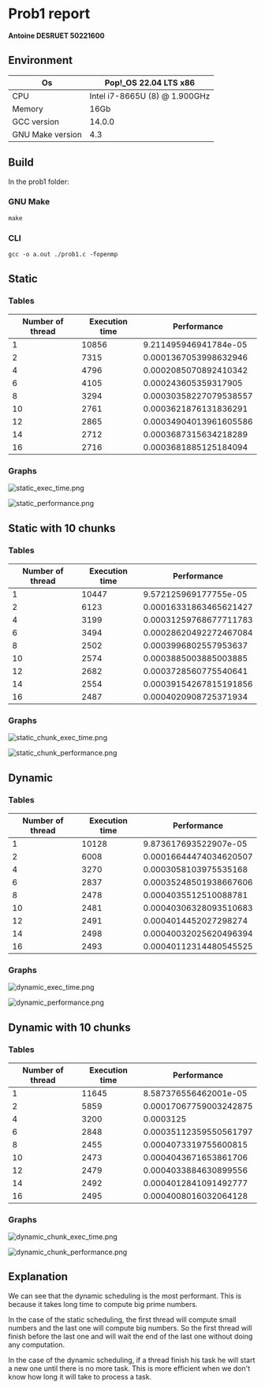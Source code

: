 # Prob1 report

**Antoine DESRUET 50221600**

## Environment

| Os               | Pop!_OS 22.04 LTS x86         |
|------------------|-------------------------------|
| CPU              | Intel i7-8665U (8) @ 1.900GHz |
| Memory           | 16Gb                          |
| GCC version      | 14.0.0                        |
| GNU Make version | 4.3                           | 

## Build

In the prob1 folder:

### GNU Make

```shell
make
```

### CLI

```shell
gcc -o a.out ./prob1.c -fopenmp
```

## Static

### Tables

| Number of thread | Execution time | Performance            |
|------------------|----------------|------------------------|
| 1                | 10856          | 9.211495946941784e-05  |
| 2                | 7315           | 0.0001367053998632946  |
| 4                | 4796           | 0.0002085070892410342  |
| 6                | 4105           | 0.000243605359317905   |
| 8                | 3294           | 0.00030358227079538557 |
| 10               | 2761           | 0.0003621876131836291  |
| 12               | 2865           | 0.00034904013961605586 |
| 14               | 2712           | 0.0003687315634218289  |
| 16               | 2716           | 0.0003681885125184094  |

### Graphs

![static_exec_time.png](benchmark/results/static_exec_time.png)

![static_performance.png](benchmark/results/static_performance.png)

## Static with 10 chunks

### Tables

| Number of thread | Execution time | Performance            |
|------------------|----------------|------------------------|
| 1                | 10447          | 9.572125969177755e-05  |
| 2                | 6123           | 0.00016331863465621427 |
| 4                | 3199           | 0.00031259768677711783 |
| 6                | 3494           | 0.00028620492272467084 |
| 8                | 2502           | 0.0003996802557953637  |
| 10               | 2574           | 0.0003885003885003885  |
| 12               | 2682           | 0.0003728560775540641  |
| 14               | 2554           | 0.00039154267815191856 |
| 16               | 2487           | 0.0004020908725371934  |

### Graphs

![static_chunk_exec_time.png](benchmark/results/static_chunk_exec_time.png)

![static_chunk_performance.png](benchmark/results/static_chunk_performance.png)

## Dynamic

### Tables

| Number of thread | Execution time | Performance            |
|------------------|----------------|------------------------|
| 1                | 10128          | 9.873617693522907e-05  |
| 2                | 6008           | 0.00016644474034620507 |
| 4                | 3270           | 0.0003058103975535168  |
| 6                | 2837           | 0.00035248501938667606 |
| 8                | 2478           | 0.0004035512510088781  |
| 10               | 2481           | 0.00040306328093510683 |
| 12               | 2491           | 0.0004014452027298274  |
| 14               | 2498           | 0.00040032025620496394 |
| 16               | 2493           | 0.00040112314480545525 |

### Graphs

![dynamic_exec_time.png](benchmark/results/dynamic_exec_time.png)

![dynamic_performance.png](benchmark/results/dynamic_performance.png)

## Dynamic with 10 chunks

### Tables

| Number of thread | Execution time | Performance            |
|------------------|----------------|------------------------|
| 1                | 11645          | 8.587376556462001e-05  |
| 2                | 5859           | 0.00017067759003242875 |
| 4                | 3200           | 0.0003125              |
| 6                | 2848           | 0.00035112359550561797 |
| 8                | 2455           | 0.0004073319755600815  |
| 10               | 2473           | 0.0004043671653861706  |
| 12               | 2479           | 0.0004033884630899556  |
| 14               | 2492           | 0.0004012841091492777  |
| 16               | 2495           | 0.0004008016032064128  |

### Graphs

![dynamic_chunk_exec_time.png](benchmark/results/dynamic_chunk_exec_time.png)

![dynamic_chunk_performance.png](benchmark/results/dynamic_chunk_performance.png)

## Explanation

We can see that the dynamic scheduling is the most performant. This is because
it takes long time to compute big prime numbers.

In the case of the static scheduling, the first thread will compute small
numbers and the last one will compute big numbers. So the first thread will
finish before the last one and will wait the end of the last one without doing
any computation.

In the case of the dynamic scheduling, if a thread finish his task he will start
a new one until there is no more task. This is more efficient when we don't know
how long it will take to process a task.